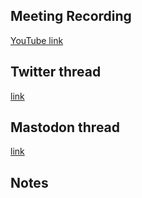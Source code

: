 ## Meeting Recording

[YouTube link](---)

## Twitter thread

[link](---)

## Mastodon thread

[link](---)

## Notes
